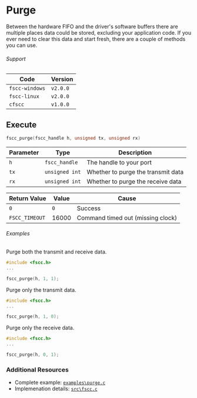 # Purge
Between the hardware FIFO and the driver's software buffers there are multiple places data could 
be stored, excluding your application code. If you ever need to clear this data and start fresh, 
there are a couple of methods you can use.

###### Support
| Code           | Version
| -------------- | --------
| `fscc-windows` | `v2.0.0` 
| `fscc-linux`   | `v2.0.0` 
| `cfscc`        | `v1.0.0`


## Execute
```c
fscc_purge(fscc_handle h, unsigned tx, unsigned rx)
```

| Parameter | Type           | Description
| --------- | -------------- | ----------------------------------
| `h`       | `fscc_handle`  | The handle to your port
| `tx`      | `unsigned int` | Whether to purge the transmit data
| `rx`      | `unsigned int` | Whether to purge the receive data

| Return Value   | Value | Cause
| -------------- | ----- | ------------------------------------------------------------------
| `0`            | `0`   | Success
| `FSCC_TIMEOUT` | 16000 | Command timed out (missing clock)

###### Examples
Purge both the transmit and receive data.
```c
#include <fscc.h>
...

fscc_purge(h, 1, 1);
```

Purge only the transmit data.
```c
#include <fscc.h>
...

fscc_purge(h, 1, 0);
```

Purge only the receive data.
```c
#include <fscc.h>
...

fscc_purge(h, 0, 1);
```


### Additional Resources
- Complete example: [`examples\purge.c`](https://github.com/commtech/cfscc/blob/master/examples/purge.c)
- Implemenation details: [`src\fscc.c`](https://github.com/commtech/cfscc/blob/master/src/fscc.c)
